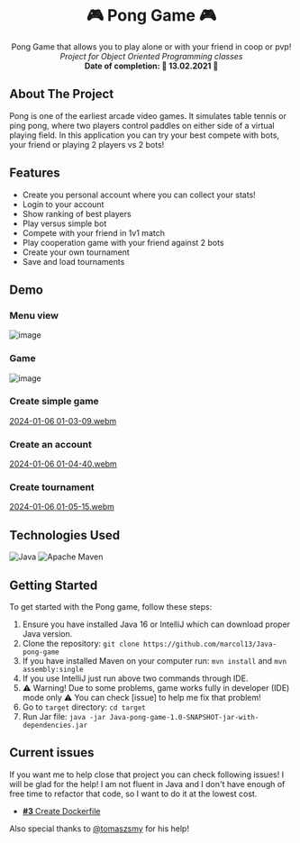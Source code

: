 <div align="center">

# 🎮 Pong Game 🎮

  <p align="center">
    Pong Game that allows you to play alone or with your friend in coop or pvp!
    <br />
    <i>Project for Object Oriented Programming classes</i>
    <br/>
    <b>Date of completion: 📆 13.02.2021 📆</b>
  </p>

</div>

## About The Project

Pong is one of the earliest arcade video games. It simulates table tennis or ping pong, where two players control paddles on either side of a virtual playing field. In this application you can try your best compete with bots, your friend or playing 2 players vs 2 bots!

## Features

- Create you personal account where you can collect your stats!
- Login to your account
- Show ranking of best players
- Play versus simple bot
- Compete with your friend in 1v1 match
- Play cooperation game with your friend against 2 bots
- Create your own tournament
- Save and load tournaments

## Demo

### Menu view

![image](https://github.com/marcol13/Java-pong-game/assets/56632321/3d1831a9-80a1-4c0d-a1cc-938de7e3ba0e)


### Game

![image](https://github.com/marcol13/Java-pong-game/assets/56632321/37270273-f1ed-4438-9838-43917d4ee711)


### Create simple game

[2024-01-06 01-03-09.webm](https://github.com/marcol13/Java-pong-game/assets/56632321/bdcd3b78-0ab1-4f94-9c3c-9c735397b608)


### Create an account

[2024-01-06 01-04-40.webm](https://github.com/marcol13/Java-pong-game/assets/56632321/35cd43ac-3464-4093-9e2a-7db35334fbda)


### Create tournament

[2024-01-06 01-05-15.webm](https://github.com/marcol13/Java-pong-game/assets/56632321/1fd1c694-8486-4a1a-b0e5-330b294b696c)


## Technologies Used

![Java](https://img.shields.io/badge/java-%23ED8B00.svg?style=for-the-badge&logo=openjdk&logoColor=white)
![Apache Maven](https://img.shields.io/badge/Apache%20Maven-C71A36?style=for-the-badge&logo=Apache%20Maven&logoColor=white)

## Getting Started

To get started with the Pong game, follow these steps:

1. Ensure you have installed Java 16 or IntelliJ which can download proper Java version.
2. Clone the repository: `git clone https://github.com/marcol13/Java-pong-game`
3. If you have installed Maven on your computer run: `mvn install` and `mvn assembly:single`
4. If you use IntelliJ just run above two commands through IDE.
5. ⚠ Warning! Due to some problems, game works fully in developer (IDE) mode only ⚠ You can check [issue] to help me fix that problem!
6. Go to `target` directory: `cd target`
7. Run Jar file: `java -jar Java-pong-game-1.0-SNAPSHOT-jar-with-dependencies.jar`

## Current issues

If you want me to help close that project you can check following issues! I will be glad for the help! I am not fluent in Java and I don't have enough of free time to refactor that code, so I want to do it at the lowest cost.

- [**#3** Create Dockerfile](https://github.com/marcol13/Java-pong-game/issues/3)

Also special thanks to [@tomaszsmy](https://github.com/tomaszsmy) for his help!

